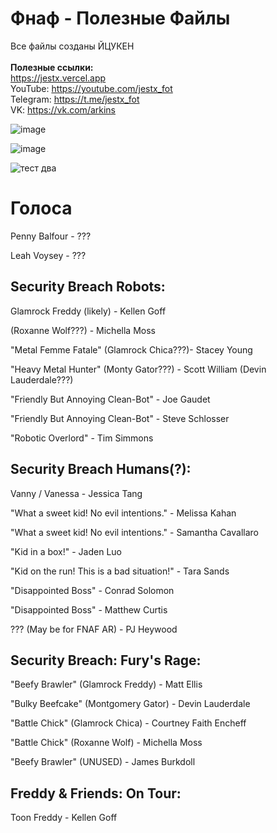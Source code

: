 # Фнаф - Полезные Файлы
Все файлы созданы ЙЦУКЕН
<br><br>
**Полезные ссылки:**
<br>
https://jestx.vercel.app
<br>
YouTube: https://youtube.com/jestx_fot
<br>
Telegram: https://t.me/jestx_fot
<br>
VK: https://vk.com/arkins

![image](https://user-images.githubusercontent.com/87380272/134428356-4a9e1294-28bf-4891-8001-63850ea3e0a2.png)

![image](https://user-images.githubusercontent.com/87380272/134942326-d81df959-2212-4d66-88db-760331cf5423.png)

![тест два](https://user-images.githubusercontent.com/87380272/137633373-ec6b5ac9-f2d9-41cd-b510-e6554cba6d9e.png)


# Голоса

Penny Balfour - ???

Leah Voysey - ???

## Security Breach Robots:
Glamrock Freddy (likely) - Kellen Goff

(Roxanne Wolf???) - Michella Moss

"Metal Femme Fatale" (Glamrock Chica???)- Stacey Young

"Heavy Metal Hunter" (Monty Gator???) - Scott William (Devin Lauderdale???)

"Friendly But Annoying Clean-Bot" - Joe Gaudet

"Friendly But Annoying Clean-Bot" - Steve Schlosser

"Robotic Overlord" - Tim Simmons

## Security Breach Humans(?):
Vanny / Vanessa - Jessica Tang

"What a sweet kid! No evil intentions." - Melissa Kahan

"What a sweet kid! No evil intentions." - Samantha Cavallaro

"Kid in a box!" - Jaden Luo

"Kid on the run! This is a bad situation!" - Tara Sands

"Disappointed Boss" - Conrad Solomon

"Disappointed Boss" - Matthew Curtis

??? (May be for FNAF AR) - PJ Heywood

## Security Breach: Fury's Rage:
"Beefy Brawler" (Glamrock Freddy) - Matt Ellis

"Bulky Beefcake" (Montgomery Gator) - Devin Lauderdale

"Battle Chick" (Glamrock Chica) - Courtney Faith Encheff

"Battle Chick" (Roxanne Wolf) - Michella Moss

"Beefy Brawler" (UNUSED) - James Burkdoll

## Freddy & Friends: On Tour:
Toon Freddy - Kellen Goff
